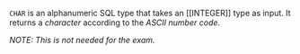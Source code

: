 `CHAR` is an alphanumeric SQL type that takes an [[INTEGER]] type as input. It returns a *character* according to the *ASCII number code*.

*NOTE: This is not needed for the exam.*